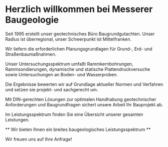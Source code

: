 
# Herzlich willkommen bei Messerer Baugeologie


Seit 1995 erstellt unser geotechnisches Büro Baugrundgutachten. Unser Radius ist überregional, unser Schwerpunkt ist Mittelfranken.  

Wir liefern die erforderlichen Planungsgrundlagen für Grund-, Erd- und Straßenbaumaßnahmen. 

Unser Untersuchungsspektrum umfaßt Rammkernbohrungen, Rammsondierungen, dynamische und statische Plattendruckversuche sowie Untersuchungen an Boden- und Wasserproben. 

Die Ergebnisse bewerten wir auf Grundlage aktueller Normen und Verfahren und setzen sie projekt- und sachgerecht um. 

Mit DIN-gerechten Lösungen zur optimalen Handhabung geotechnischer Anforderungen und Baugrundfragen sichert unsere Arbeit Ihr Bauprojekt ab.

Im Leistungsspektrum finden Sie eine Übersicht unserer gesamten Leistungen. 

 
** Wir bieten Ihnen ein breites baugeologisches Leistungsspektrum **


Wir freuen uns auf Ihre Anfrage!
